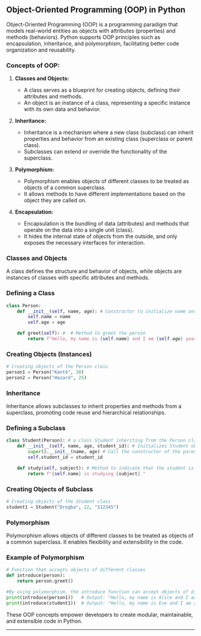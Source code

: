## Object-Oriented Programming (OOP) in Python

Object-Oriented Programming (OOP) is a programming paradigm that models real-world entities as objects with attributes (properties) and methods (behaviors). Python supports OOP principles such as encapsulation, inheritance, and polymorphism, facilitating better code organization and reusability.

### Concepts of OOP:

1. **Classes and Objects:**
   - A class serves as a blueprint for creating objects, defining their attributes and methods.
   - An object is an instance of a class, representing a specific instance with its own data and behavior.

2. **Inheritance:**
   - Inheritance is a mechanism where a new class (subclass) can inherit properties and behavior from an existing class (superclass or parent class).
   - Subclasses can extend or override the functionality of the superclass.

3. **Polymorphism:**
   - Polymorphism enables objects of different classes to be treated as objects of a common superclass.
   - It allows methods to have different implementations based on the object they are called on.

4. **Encapsulation:**
   - Encapsulation is the bundling of data (attributes) and methods that operate on the data into a single unit (class).
   - It hides the internal state of objects from the outside, and only exposes the necessary interfaces for interaction.


### Classes and Objects

A class defines the structure and behavior of objects, while objects are instances of classes with specific attributes and methods.

### Defining a Class

```python
class Person:
    def __init__(self, name, age): # Constructor to initialize name and age attributes
        self.name = name
        self.age = age

    def greet(self): #  # Method to greet the person
        return f"Hello, my name is {self.name} and I am {self.age} years old."
```

### Creating Objects (Instances)

```python
# Creating objects of the Person class
person1 = Person("Kanté", 30)
person2 = Person("Hazard", 25)
```

### Inheritance

Inheritance allows subclasses to inherit properties and methods from a superclass, promoting code reuse and hierarchical relationships.

### Defining a Subclass

```python
class Student(Person): # a class Student inheriting from the Person class
    def __init__(self, name, age, student_id): # Initializes Student object with name, age, and student_id
        super().__init__(name, age) # Call the constructor of the parent class to initialize name and age attributes
        self.student_id = student_id

    def study(self, subject): # Method to indicate that the student is studying a subject
        return f"{self.name} is studying {subject}."
```

### Creating Objects of Subclass

```python
# Creating objects of the Student class
student1 = Student("Drogba", 22, "S12345")
```

### Polymorphism

Polymorphism allows objects of different classes to be treated as objects of a common superclass. It enables flexibility and extensibility in the code.

### Example of Polymorphism

```python
# Function that accepts objects of different classes
def introduce(person):
    return person.greet()

#By using polymorphism, the introduce function can accept objects of different classes (Person and Student) as long as they have a greet method.
print(introduce(person1))   # Output: "Hello, my name is Alice and I am 30 years old."
print(introduce(student1))  # Output: "Hello, my name is Eve and I am 22 years old."
```

These OOP concepts empower developers to create modular, maintainable, and extensible code in Python.

---





